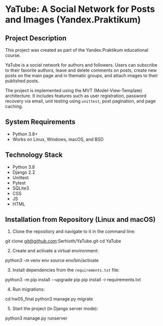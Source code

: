 # YaTube: A Social Network for Posts and Images (Yandex.Praktikum)

## Project Description
This project was created as part of the Yandex.Praktikum educational course.

YaTube is a social network for authors and followers. Users can subscribe to their favorite authors, leave and delete comments on posts, create new posts on the main page and in thematic groups, and attach images to their published posts.

The project is implemented using the MVT (Model-View-Template) architecture. It includes features such as user registration, password recovery via email, unit testing using `unittest`, post pagination, and page caching.

## System Requirements
- Python 3.8+
- Works on Linux, Windows, macOS, and BSD

## Technology Stack
- Python 3.8
- Django 2.2
- Unittest
- Pytest
- SQLite3
- CSS
- JS
- HTML

## Installation from Repository (Linux and macOS)
1. Clone the repository and navigate to it in the command line:

git clone git@github.com:Serhioth/YaTube.git cd YaTube


2. Create and activate a virtual environment:

python3 -m venv env source env/bin/activate


3. Install dependencies from the `requirements.txt` file:

python3 -m pip install --upgrade pip pip install -r requirements.txt


4. Run migrations:

cd hw05_final python3 manage.py migrate


5. Start the project (in Django server mode):

python3 manage.py runserver
